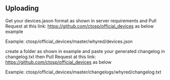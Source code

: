 Uploading
----------

Get your devices.jason format as shown in server requirements and Pull Request at this link: https://github.com/ctosp/official_devices as below example 

Example:
ctosp/official_devices/master/whyred/devices.json

create a folder as shown in example and paste your generated changelog in changelog.txt then Pull Request at this link: https://github.com/ctosp/official_devices as below

Example:
ctosp/official_devices/master/changelogs/whyred/changelog.txt

